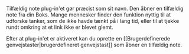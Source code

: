 Tilfældig note plug-in'et gør præcist som sit navn. Den åbner en tilfældig note fra din Boks. Mange mennesker finder den funktion nyttig til at udforske tanker, som de ikke havde tænkt på i lang tid, eller til at tjekke rundt omkring at et link ikke er blevet glemt.

Efter at plug-in'et er aktiveret kan du oprette en [[Brugerdefinerede genvejstaster|brugerdefineret genvejstast]] som åbner en tilfældig note.
